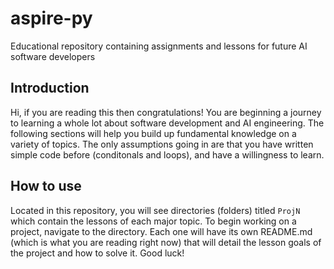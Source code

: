 # aspire-py
Educational repository containing assignments and lessons for future AI software developers

## Introduction
Hi, if you are reading this then congratulations! You are beginning a journey to learning a whole lot about software development and AI engineering.
The following sections will help you build up fundamental knowledge on a variety of topics. The only assumptions going in are that you have written simple 
code before (conditonals and loops), and have a willingness to learn.

## How to use
Located in this repository, you will see directories (folders) titled `ProjN` which contain the lessons of each major topic. To begin working on a project, navigate to the directory. Each one will have its own README.md (which is what you are reading right now) that will detail the lesson goals of the project and
how to solve it. Good luck!
